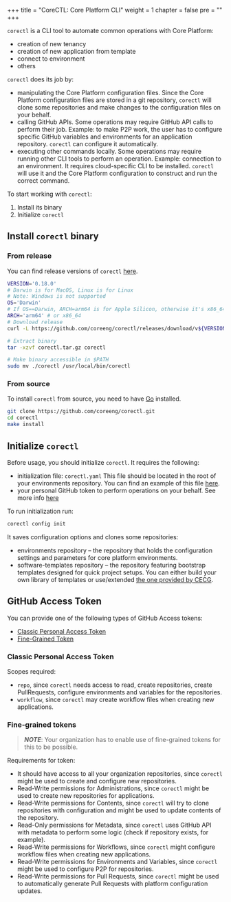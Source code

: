 +++
title = "CoreCTL: Core Platform CLI"
weight = 1
chapter = false
pre = ""
+++

`corectl` is a CLI tool to automate common operations with Core Platform:
- creation of new tenancy
- creation of new application from template
- connect to environment
- others

`corectl` does its job by:
- manipulating the Core Platform configuration files.
  Since the Core Platform configuration files are stored in a git repository, `corectl` will clone
  some repositories and make changes to the configuration files on your behalf.
- calling GitHub APIs.
  Some operations may require GitHub API calls to perform their job. 
  Example: to make P2P work,
  the user has to configure specific GitHub variables and environments for an application repository.
  `corectl` can configure it automatically.
- executing other commands locally.
  Some operations may require running other CLI tools to perform an operation.
  Example: connection to an environment. 
  It requires cloud-specific CLI to be installed. 
  `corectl` will use it and the Core Platform configuration to construct and run the correct command.

To start working with `corectl`:
1. Install its binary
2. Initialize `corectl`

## Install `corectl` binary
### From release
You can find release versions of `corectl` [here](https://github.com/coreeng/corectl/releases).

```bash
VERSION='0.18.0'
# Darwin is for MacOS, Linux is for Linux
# Note: Windows is not supported
OS='Darwin' 
# If OS==Darwin, ARCH=arm64 is for Apple Silicon, otherwise it's x86_64
ARCH='arm64' # or x86_64
# Download release
curl -L https://github.com/coreeng/corectl/releases/download/v${VERSION}/corectl_${OS}_${ARCH}.tar.gz > corectl.tar.gz

# Extract binary
tar -xzvf corectl.tar.gz corectl

# Make binary accessible in $PATH
sudo mv ./corectl /usr/local/bin/corectl
```

### From source
To install `corectl` from source, you need to have [Go](https://go.dev/learn/) installed.

```bash
git clone https://github.com/coreeng/corectl.git
cd corectl
make install
```

## Initialize `corectl`
Before usage, you should initialize `corectl`.
It requires the following:
- initialization file: `corectl.yaml`
  This file should be located in the root of your environments repository.
  You can find an example of this file [here](https://github.com/coreeng/corectl/blob/main/examples/init-example.yaml).
- your personal GitHub token to perform operations on your behalf. See more info [here](#github-access-token)

To run initialization run:
```bash
corectl config init
```

It saves configuration options and clones some repositories: 
- environments repository – the repository that holds the configuration settings and parameters for core platform
  environments.
- software-templates repository – the repository featuring bootstrap templates designed for quick project setups.
  You can either build your own library of templates or use/extended [the one provided by CECG](https://github.com/coreeng/core-platform-software-templates).

## GitHub Access Token
You can provide one of the following types of GitHub Access tokens:
- [Classic Personal Access Token](#classic-personal-access-token)
- [Fine-Grained Token](#fine-grained-tokens)
### Classic Personal Access Token
Scopes required:
- `repo`, since `corectl` needs access to read, create repositories, create PullRequests, configure environments and variables for the repositories.
- `workflow`, since `corectl` may create workflow files when creating new applications.

### Fine-grained tokens
> **_NOTE_**: Your organization has to enable use of fine-grained tokens for this to be possible.

Requirements for token:
- It should have access to all your organization repositories, since `corectl` might be used to create and configure new repositories.
- Read-Write permissions for Administrations, since `corectl` might be used to create new repositories for applications.
- Read-Write permissions for Contents, since `corectl` will try to clone repositories with configuration and might be used to update contents of the repository.
- Read-Only permissions for Metadata, since `corectl` uses GitHub API with metadata to perform some logic (check if repository exists, for example).
- Read-Write permissions for Workflows, since `corectl` might configure workflow files when creating new applications.
- Read-Write permissions for Environments and Variables, since `corectl` might be used to configure P2P for repositories.
- Read-Write permissions for Pull Requests, since `corectl` might be used to automatically generate Pull Requests with platform configuration updates.

